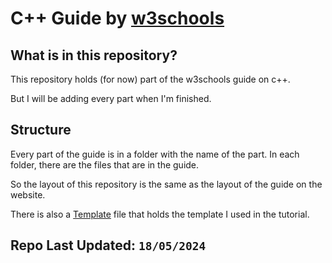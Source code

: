 # C++ Guide by [w3schools](https://www.w3schools.com/cpp/)

## What is in this repository?

This repository holds (for now) part of the w3schools guide on c++.

But I will be adding every part when I'm finished.

## Structure

Every part of the guide is in a folder with the name of the part. In each folder, there are the files that are in the guide.

So the layout of this repository is the same as the layout of the guide on the website.

There is also a [Template](Template.cpp) file that holds the template I used in the tutorial.

## Repo Last Updated: `18/05/2024`
